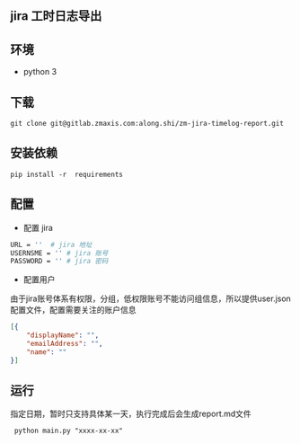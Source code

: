 ## jira 工时日志导出

## 环境
 - python 3
## 下载
```git clone git@gitlab.zmaxis.com:along.shi/zm-jira-timelog-report.git ```
## 安装依赖

```pip install -r  requirements``` 

## 配置
- 配置 jira 

```sh
URL = ''  # jira 地址
USERNSME = '' # jira 账号
PASSWORD = '' # jira 密码
```
- 配置用户

由于jira账号体系有权限，分组，低权限账号不能访问组信息，所以提供user.json 配置文件，配置需要关注的账户信息
```json
[{
    "displayName": "",
    "emailAddress": "",
    "name": ""
}]
```
## 运行

指定日期，暂时只支持具体某一天，执行完成后会生成report.md文件

``` python main.py "xxxx-xx-xx"```
